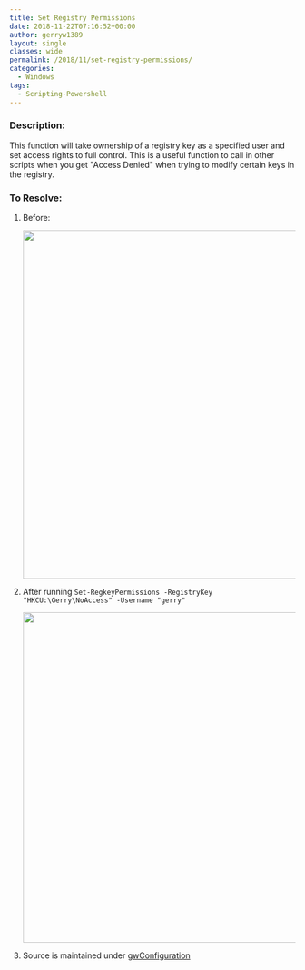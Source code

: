 ```yaml
---
title: Set Registry Permissions
date: 2018-11-22T07:16:52+00:00
author: gerryw1389
layout: single
classes: wide
permalink: /2018/11/set-registry-permissions/
categories:
  - Windows
tags:
  - Scripting-Powershell
---
```

<!--more-->

### Description:

This function will take ownership of a registry key as a specified user and set access rights to full control. This is a useful function to call in other scripts when you get "Access Denied" when trying to modify certain keys in the registry.

### To Resolve:

1. Before:

   <img class="alignnone size-full wp-image-5593" src="https://automationadmin.com/assets/images/uploads/2018/11/set-reg-1.png" alt="" width="1166" height="614" srcset="https://automationadmin.com/assets/images/uploads/2018/11/set-reg-1.png 1166w, https://automationadmin.com/assets/images/uploads/2018/11/set-reg-1-300x158.png 300w, https://automationadmin.com/assets/images/uploads/2018/11/set-reg-1-768x404.png 768w, https://automationadmin.com/assets/images/uploads/2018/11/set-reg-1-1024x539.png 1024w" sizes="(max-width: 1166px) 100vw, 1166px" />  

2. After running `Set-RegkeyPermissions -RegistryKey "HKCU:\Gerry\NoAccess" -Username "gerry"`

   <img class="alignnone size-full wp-image-5594" src="https://automationadmin.com/assets/images/uploads/2018/11/set-reg-2.png" alt="" width="1152" height="582" srcset="https://automationadmin.com/assets/images/uploads/2018/11/set-reg-2.png 1152w, https://automationadmin.com/assets/images/uploads/2018/11/set-reg-2-300x152.png 300w, https://automationadmin.com/assets/images/uploads/2018/11/set-reg-2-768x388.png 768w, https://automationadmin.com/assets/images/uploads/2018/11/set-reg-2-1024x517.png 1024w" sizes="(max-width: 1152px) 100vw, 1152px" /> 

3. Source is maintained under [gwConfiguration](https://github.com/gerryw1389/powershell/blob/main/gwConfiguration/Public/Set-RegistryPermission.ps1)